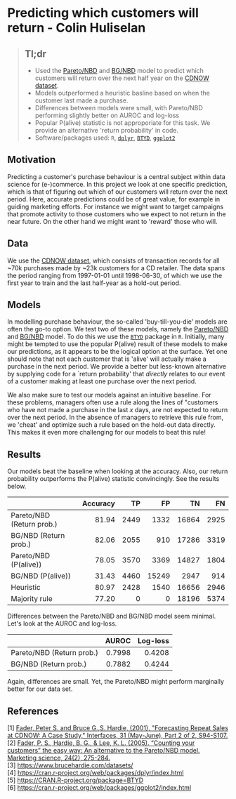 # Predicting which customers will return - Colin Huliselan

> ## Tl;dr
> - Used the [Pareto/NBD](https://doi.org/10.1287/mnsc.33.1.1) and [BG/NBD](https://doi.org/10.1287/mksc.1040.0098) model to predict which customers will return over the next half year on the [CDNOW dataset](https://www.brucehardie.com/datasets/).
> - Models outperformed a heuristic basline based on when the customer last made a purchase.
> - Differences between models were small, with Pareto/NBD performing slightly better on AUROC and log-loss
> - Popular P(alive) statistic is not approporiate for this task. We provide an alternative 'return probability' in code.
> - Software/packages used: `R`, [`dplyr`](https://cran.r-project.org/web/packages/dplyr/index.html), [`BTYD`](https://CRAN.R-project.org/package=BTYD), [`ggplot2`](https://cran.r-project.org/web/packages/ggplot2/index.html)

## Motivation
Predicting a customer's purchase behaviour is a central subject within data science for (e-)commerce. In this project we look at one specific prediction, which is that of figuring out which of our customers will return over the next period. Here, accurate predictions could be of great value, for example in guiding marketing efforts. For instance we might want to target campaigns that promote activity to those customers who we expect to not return in the near future. On the other hand we might want to 'reward' those who will. 

## Data
We use the [CDNOW dataset](https://www.brucehardie.com/datasets/), which consists of transaction records for all ~70k purchases made by ~23k customers for a CD retailer. The data spans the period ranging from 1997-01-01 until 1998-06-30, of which we use the first year to train and the last half-year as a hold-out period.

## Models
In modelling purchase behaviour, the so-called 'buy-till-you-die' models are often the go-to option. We test two of these models, namely the [Pareto/NBD](https://doi.org/10.1287/mnsc.33.1.1) and [BG/NBD](https://doi.org/10.1287/mksc.1040.0098) model. To do this we use the [`BTYD`](https://CRAN.R-project.org/package=BTYD) package in `R`. Initially, many might be tempted to use the popular P(alive) result of these models to make our predictions, as it appears to be the logical option at the surface. Yet one should note that not each customer that is 'alive' will actually make a purchase in the next period. We provide a better but less-known alternative by supplying code for a `return probability' that *directly* relates to our event of a customer making at least one purchase over the next period.

We also make sure to test our models against an intuitive baseline. For these problems, managers often use a rule along the lines of "customers who have not made a purchase in the last *x* days, are not expected to return over the next period. In the absence of managers to retrieve this rule from, we 'cheat' and optimize such a rule based on the hold-out data directly. This makes it even more challenging for our models to beat this rule!

## Results
Our models beat the baseline when looking at the accuracy. Also, our return probability outperforms the P(alive) statistic convincingly. See the results below.
 
|    |  Accuracy | TP |  FP | TN | FN | 
|:-------|-------:|-------:|-------:|-------:|-------:|
|Pareto/NBD (Return prob.) | 81.94|2449|1332|16864|2925|
|BG/NBD (Return prob.)|82.06|2055|910|17286|3319|
|Pareto/NBD (P(alive)) 	|78.05	|3570	|3369	|14827	|1804|
|BG/NBD (P(alive))	|31.43	|4460	|15249	|2947	|914|
|Heuristic	|80.97	|2428	|1540	|16656	|2946|
|Majority rule	|77.20	|0	|0	|18196	|5374|

Differences between the Pareto/NBD and BG/NBD model seem minimal. Let's look at the AUROC and log-loss.

|   | AUROC | Log-loss |
|:-------|-------:|-------:|
|Pareto/NBD (Return prob.)|  0.7998 | 0.4208|
|BG/NBD (Return prob.) |0.7882 |  0.4244|

Again, differences are small. Yet, the Pareto/NBD might perform marginally better for our data set.

## References
[1] [Fader, Peter S. and Bruce G.,S. Hardie, (2001), "Forecasting Repeat Sales at CDNOW: A Case Study," Interfaces, 31 (May-June), Part 2 of 2, S94-S107.](https://doi.org/10.1287/mnsc.33.1.1)   
[2] [Fader, P. S., Hardie, B. G., & Lee, K. L. (2005). “Counting your customers” the easy way: An alternative to the Pareto/NBD model. Marketing science, 24(2), 275-284.](https://doi.org/10.1287/mksc.1040.0098)  
[3] https://www.brucehardie.com/datasets/  
[4] https://cran.r-project.org/web/packages/dplyr/index.html  
[5] https://CRAN.R-project.org/package=BTYD  
[6] https://cran.r-project.org/web/packages/ggplot2/index.html
